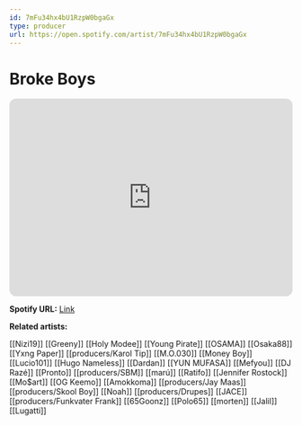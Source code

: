 ```yaml
---
id: 7mFu34hx4bU1RzpW0bgaGx
type: producer
url: https://open.spotify.com/artist/7mFu34hx4bU1RzpW0bgaGx
---
```

# Broke Boys

<iframe style="border-radius:12px" src="https://open.spotify.com/embed/artist/7mFu34hx4bU1RzpW0bgaGx" width="100%" height="352" frameBorder="0" allowfullscreen="" allow="autoplay; clipboard-write; encrypted-media; fullscreen; picture-in-picture" loading="lazy"></iframe>

**Spotify URL:** [Link](https://open.spotify.com/artist/7mFu34hx4bU1RzpW0bgaGx)

**Related artists:**

[[Nizi19]]
[[Greeny]]
[[Holy Modee]]
[[Young Pirate]]
[[OSAMA]]
[[Osaka88]]
[[Yxng Paper]]
[[producers/Karol Tip]]
[[M.O.030]]
[[Money Boy]]
[[Lucio101]]
[[Hugo Nameless]]
[[Dardan]]
[[YUN MUFASA]]
[[Mefyou]]
[[DJ Razé]]
[[Pronto]]
[[producers/SBM]]
[[marú]]
[[Ratifo]]
[[Jennifer Rostock]]
[[Mo$art]]
[[OG Keemo]]
[[Amokkoma]]
[[producers/Jay Maas]]
[[producers/Skool Boy]]
[[Noah]]
[[producers/Drupes]]
[[JACE]]
[[producers/Funkvater Frank]]
[[65Goonz]]
[[Polo65]]
[[morten]]
[[Jalil]]
[[Lugatti]]
